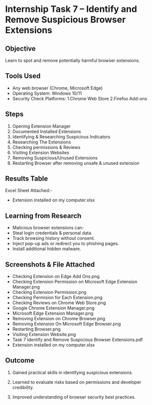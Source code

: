 # Internship Task 7 – Identify and Remove Suspicious Browser Extensions

## Objective
Learn to spot and remove potentially harmful browser extensions.

## Tools Used
- Any web browser (Chrome, Microsoft Edge) 
- Operating System: Windows 10/11
- Security Check Platforms:
  1.Chrome Web Store 2.Firefox Add-ons

## Steps
1. Opening Extension Manager
2. Documented Installed Extensions
3. Identifying & Researching Suspicious Indicators
4. Researching The Extensions
5. Checking permissions & Reviews
6. Visiting Extension Websites
7. Removing Suspicious/Unused Extensions
8. Restarting Browser after removing unsafe & unused extension

## Results Table

Excel Sheet Attached:-
- Extension installed on my computer.xlsx

## Learning from Research
- Malicious browser extensions can:
- Steal login credentials & personal data.
- Track browsing history without consent.
- Inject pop-up ads or redirect you to phishing pages.
- Install additional hidden malware.

## Screenshots & File Attached

- Checking Extension on Edge Add Ons.png
- Checking Extension Permission on Microsoft Edge Extension Manager.png
- Checking Extension Permission.png
- Checking Permision for Each Extension.png
- Checking Reviews on Chrome Web Store.png
- Google Chrome Extension Manager.png
- Microsoft Edge Extension Manager.png
- Removing Extension on Chrome Browser.png
- Removing Extension On Microsoft Edge Browser.png
- Restarting Browser.png
- Visiting Extension Website.png
- Task 7 Identify and Remove Suspicious Browser Extensions.pdf
- Extension installed on my computer.xlsx

## Outcome
1. Gained practical skills in identifying suspicious extensions.

2. Learned to evaluate risks based on permissions and developer credibility.

3. Improved understanding of browser security best practices.

